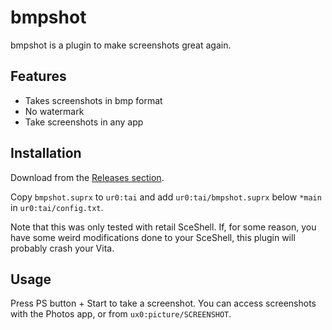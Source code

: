 # bmpshot

bmpshot is a plugin to make screenshots great again.

## Features

* Takes screenshots in bmp format
* No watermark
* Take screenshots in any app

## Installation

Download from the [Releases section](https://github.com/Princess-of-Sleeping/bmpshot/releases).

Copy `bmpshot.suprx` to `ur0:tai` and add `ur0:tai/bmpshot.suprx` below `*main` in `ur0:tai/config.txt`.

Note that this was only tested with retail SceShell. If, for some reason, you have some weird modifications done to your SceShell, this plugin will probably crash your Vita.

## Usage

Press PS button + Start to take a screenshot. You can access screenshots with the Photos app, or from `ux0:picture/SCREENSHOT`.
